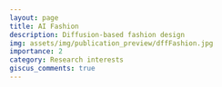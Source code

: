 ```yaml
---
layout: page
title: AI Fashion
description: Diffusion-based fashion design
img: assets/img/publication_preview/dffFashion.jpg
importance: 2
category: Research interests
giscus_comments: true
---
```

